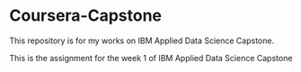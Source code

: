 # Coursera-Capstone
This repository is for my works on IBM Applied Data Science Capstone.

This is the assignment for the week 1 of IBM Applied Data Science Capstone
